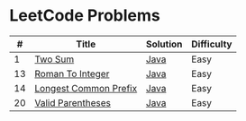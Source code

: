 LeetCode Problems
=================


| # | Title | Solution | Difficulty |
|---| ----- | -------- | ---------- |
|1|[Two Sum](https://leetcode.com/problems/two-sum/) | [Java](https://github.com/rokas293/LeetCode-Problems/blob/74c17f57959c90380eb9ac0f01a3e45e2209b008/Top%20100%20Liked%20Questions/TwoSum/TwoSum.java)|Easy|
|13|[Roman To Integer](https://leetcode.com/problems/roman-to-integer/) | [Java](https://github.com/rokas293/LeetCode-Problems/blob/76c31d4ed09681a6ec11b78ab3ff3db31d922914/Top%20100%20Liked%20Questions/RomanToInteger/RomanToInteger.java)|Easy|
|14|[Longest Common Prefix](https://leetcode.com/problems/longest-common-prefix/) | [Java](https://github.com/rokas293/LeetCode-Problems/blob/fe5ce90593ff37cb9541f8fd436393d21ce362ac/Top%20100%20Liked%20Questions/LongestCommonPrefix/LongestCommonPrefix.java)|Easy|
|20|[Valid Parentheses](https://leetcode.com/problems/valid-parentheses/) | [Java](https://github.com/rokas293/LeetCode-Problems/blob/e805b21ec93e33f447434bc7935c7bdb3209515f/Top%20100%20Liked%20Questions/LongestCommonPrefix/LongestCommonPrefix.java)|Easy|

